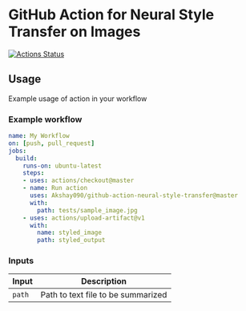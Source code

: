 # GitHub Action for Neural Style Transfer on Images

<!-- [![Actions Status](https://github.com/Akshay090/github-action-neural-style-transfer/workflows/Lint/badge.svg)](https://github.com/Akshay090/github-action-neural-style-transfer/actions) -->
[![Actions Status](https://github.com/Akshay090/github-action-neural-style-transfer/workflows/Integration%20Test/badge.svg)](https://github.com/Akshay090/github-action-neural-style-transfer/actions)

## Usage

Example usage of action in your workflow

### Example workflow

```yaml
name: My Workflow
on: [push, pull_request]
jobs:
  build:
    runs-on: ubuntu-latest
    steps:
    - uses: actions/checkout@master
    - name: Run action
      uses: Akshay090/github-action-neural-style-transfer@master
      with:
        path: tests/sample_image.jpg
    - uses: actions/upload-artifact@v1
      with:
        name: styled_image
        path: styled_output
```

### Inputs

| Input                                             | Description                                        |
|------------------------------------------------------|-----------------------------------------------|
| `path`  | Path to text file to be summarized    |

